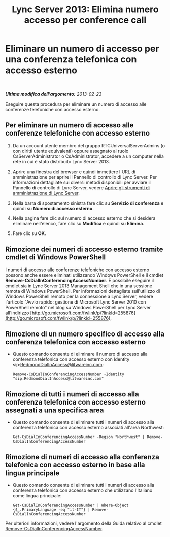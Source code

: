 ﻿---
title: "Lync Server 2013: Elimina numero accesso per conference call"
TOCTitle: "Lync Server 2013: Elimina numero accesso per conference call"
ms:assetid: 199c5d9c-0489-4ad5-a7f1-ca59fe0e6ac7
ms:mtpsurl: https://technet.microsoft.com/it-it/library/Gg520956(v=OCS.15)
ms:contentKeyID: 49299826
ms.date: 08/24/2015
mtps_version: v=OCS.15
ms.translationtype: HT
---

# Eliminare un numero di accesso per una conferenza telefonica con accesso esterno

 

_**Ultima modifica dell'argomento:** 2013-02-23_

Eseguire questa procedura per eliminare un numero di accesso alle conferenze telefoniche con accesso esterno.

## Per eliminare un numero di accesso alle conferenze telefoniche con accesso esterno

1.  Da un account utente membro del gruppo RTCUniversalServerAdmins (o con diritti utente equivalenti) oppure assegnato al ruolo CsServerAdministrator o CsAdministrator, accedere a un computer nella rete in cui è stato distribuito Lync Server 2013.

2.  Aprire una finestra del browser e quindi immettere l'URL di amministrazione per aprire il Pannello di controllo di Lync Server. Per informazioni dettagliate sui diversi metodi disponibili per avviare il Pannello di controllo di Lync Server, vedere [Aprire gli strumenti di amministrazione di Lync Server](lync-server-2013-open-lync-server-administrative-tools.md).

3.  Nella barra di spostamento sinistra fare clic su **Servizio di conferenza** e quindi su **Numero di accesso esterno**.

4.  Nella pagina fare clic sul numero di accesso esterno che si desidera eliminare nell'elenco, fare clic su **Modifica** e quindi su **Elimina**.

5.  Fare clic su **OK**.

## Rimozione dei numeri di accesso esterno tramite cmdlet di Windows PowerShell

I numeri di accesso alle conferenze telefoniche con accesso esterno possono anche essere eliminati utilizzando Windows PowerShell e il cmdlet **Remove-CsDialInConferencingAccessNumber**. È possibile eseguire il cmdlet sia in Lync Server 2013 Management Shell che in una sessione remota di Windows PowerShell. Per informazioni dettagliate sull'utilizzo di Windows PowerShell remoto per la connessione a Lync Server, vedere l'articolo "Avvio rapido: gestione di Microsoft Lync Server 2010 con PowerShell remoto" nel blog su Windows PowerShell per Lync Server all'indirizzo [http://go.microsoft.com/fwlink/p/?linkId=255876](http://go.microsoft.com/fwlink/p/?linkid=255876).

## Rimozione di un numero specifico di accesso alla conferenza telefonica con accesso esterno

  - Questo comando consente di eliminare il numero di accesso alla conferenza telefonica con accesso esterno con Identity sip:RedmondDialInAccess@litwareinc.com:
    
        Remove-CsDialInConferencingAccessNumber -Identity "sip:RedmondDialInAccess@litwareinc.com"

## Rimozione di tutti i numeri di accesso alla conferenza telefonica con accesso esterno assegnati a una specifica area

  - Questo comando consente di eliminare tutti i numeri di accesso alla conferenza telefonica con accesso esterno associati all'area Northwest:
    
        Get-CsDialInConferencingAccessNumber -Region "Northwest" | Remove-CsDialInConferencingAccessNumber

## Rimozione di numeri di accesso alla conferenza telefonica con accesso esterno in base alla lingua principale

  - Questo comando consente di eliminare tutti i numeri di accesso alla conferenza telefonica con accesso esterno che utilizzano l'italiano come lingua principale:
    
        Get-CsDialInConferencingAccessNumber | Where-Object {$_.PrimaryLanguage -eq "it-IT"} | Remove-CsDialInConferencingAccessNumber

Per ulteriori informazioni, vedere l'argomento della Guida relativo al cmdlet [Remove-CsDialInConferencingAccessNumber](https://docs.microsoft.com/en-us/powershell/module/skype/Remove-CsDialInConferencingAccessNumber).

